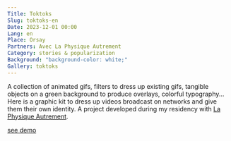 ```yaml
---
Title: Toktoks
Slug: toktoks-en
Date: 2023-12-01 00:00
Lang: en
Place: Orsay
Partners: Avec La Physique Autrement
Category: stories & popularization
Background: "background-color: white;"
Gallery: toktoks
---
```

A collection of animated gifs, filters to dress up existing gifs, tangible objects on a green background to produce overlays, colorful typography... Here is a graphic kit to dress up videos broadcast on networks and give them their own identity. A project developed during my residency with [La Physique Autrement](https://hebergement.universite-paris-saclay.fr/supraconductivite/projet/toktoks/).

[see demo](https://youtu.be/uIqkitE1gqQ?feature=shared)